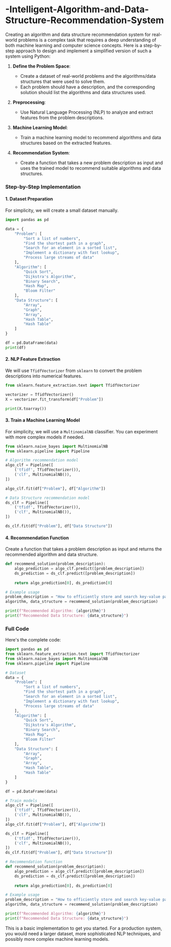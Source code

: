 # -Intelligent-Algorithm-and-Data-Structure-Recommendation-System
Creating an algorithm and data structure recommendation system for real-world problems is a complex task that requires a deep understanding of both machine learning and computer science concepts. Here is a step-by-step approach to design and implement a simplified version of such a system using Python:

1. **Define the Problem Space**:
   - Create a dataset of real-world problems and the algorithms/data structures that were used to solve them.
   - Each problem should have a description, and the corresponding solution should list the algorithms and data structures used.

2. **Preprocessing**:
   - Use Natural Language Processing (NLP) to analyze and extract features from the problem descriptions.

3. **Machine Learning Model**:
   - Train a machine learning model to recommend algorithms and data structures based on the extracted features.

4. **Recommendation System**:
   - Create a function that takes a new problem description as input and uses the trained model to recommend suitable algorithms and data structures.

### Step-by-Step Implementation

#### 1. Dataset Preparation

For simplicity, we will create a small dataset manually.

```python
import pandas as pd

data = {
    "Problem": [
        "Sort a list of numbers",
        "Find the shortest path in a graph",
        "Search for an element in a sorted list",
        "Implement a dictionary with fast lookup",
        "Process large streams of data"
    ],
    "Algorithm": [
        "Quick Sort",
        "Dijkstra's Algorithm",
        "Binary Search",
        "Hash Map",
        "Bloom Filter"
    ],
    "Data Structure": [
        "Array",
        "Graph",
        "Array",
        "Hash Table",
        "Hash Table"
    ]
}

df = pd.DataFrame(data)
print(df)
```

#### 2. NLP Feature Extraction

We will use `TfidfVectorizer` from `sklearn` to convert the problem descriptions into numerical features.

```python
from sklearn.feature_extraction.text import TfidfVectorizer

vectorizer = TfidfVectorizer()
X = vectorizer.fit_transform(df["Problem"])

print(X.toarray())
```

#### 3. Train a Machine Learning Model

For simplicity, we will use a `MultinomialNB` classifier. You can experiment with more complex models if needed.

```python
from sklearn.naive_bayes import MultinomialNB
from sklearn.pipeline import Pipeline

# Algorithm recommendation model
algo_clf = Pipeline([
    ('tfidf', TfidfVectorizer()),
    ('clf', MultinomialNB()),
])

algo_clf.fit(df["Problem"], df["Algorithm"])

# Data Structure recommendation model
ds_clf = Pipeline([
    ('tfidf', TfidfVectorizer()),
    ('clf', MultinomialNB()),
])

ds_clf.fit(df["Problem"], df["Data Structure"])
```

#### 4. Recommendation Function

Create a function that takes a problem description as input and returns the recommended algorithm and data structure.

```python
def recommend_solution(problem_description):
    algo_prediction = algo_clf.predict([problem_description])
    ds_prediction = ds_clf.predict([problem_description])
    
    return algo_prediction[0], ds_prediction[0]

# Example usage
problem_description = "How to efficiently store and search key-value pairs?"
algorithm, data_structure = recommend_solution(problem_description)

print(f"Recommended Algorithm: {algorithm}")
print(f"Recommended Data Structure: {data_structure}")
```

### Full Code

Here's the complete code:

```python
import pandas as pd
from sklearn.feature_extraction.text import TfidfVectorizer
from sklearn.naive_bayes import MultinomialNB
from sklearn.pipeline import Pipeline

# Dataset
data = {
    "Problem": [
        "Sort a list of numbers",
        "Find the shortest path in a graph",
        "Search for an element in a sorted list",
        "Implement a dictionary with fast lookup",
        "Process large streams of data"
    ],
    "Algorithm": [
        "Quick Sort",
        "Dijkstra's Algorithm",
        "Binary Search",
        "Hash Map",
        "Bloom Filter"
    ],
    "Data Structure": [
        "Array",
        "Graph",
        "Array",
        "Hash Table",
        "Hash Table"
    ]
}

df = pd.DataFrame(data)

# Train models
algo_clf = Pipeline([
    ('tfidf', TfidfVectorizer()),
    ('clf', MultinomialNB()),
])
algo_clf.fit(df["Problem"], df["Algorithm"])

ds_clf = Pipeline([
    ('tfidf', TfidfVectorizer()),
    ('clf', MultinomialNB()),
])
ds_clf.fit(df["Problem"], df["Data Structure"])

# Recommendation function
def recommend_solution(problem_description):
    algo_prediction = algo_clf.predict([problem_description])
    ds_prediction = ds_clf.predict([problem_description])
    
    return algo_prediction[0], ds_prediction[0]

# Example usage
problem_description = "How to efficiently store and search key-value pairs?"
algorithm, data_structure = recommend_solution(problem_description)

print(f"Recommended Algorithm: {algorithm}")
print(f"Recommended Data Structure: {data_structure}")
```

This is a basic implementation to get you started. For a production system, you would need a larger dataset, more sophisticated NLP techniques, and possibly more complex machine learning models.
